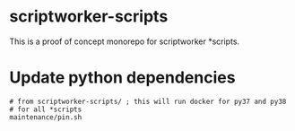 # scriptworker-scripts

This is a proof of concept monorepo for scriptworker \*scripts.

# Update python dependencies

```
# from scriptworker-scripts/ ; this will run docker for py37 and py38
# for all *scripts
maintenance/pin.sh
```
